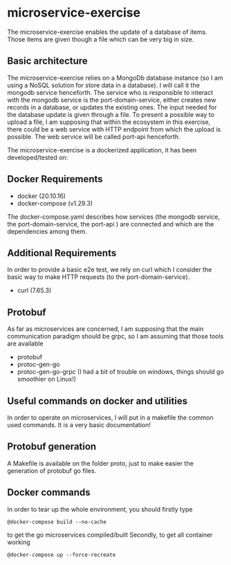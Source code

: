# microservice-exercise
The microservice-exercise enables the update of a database of items.
Those items are given though a file which can be very big in size.

## Basic architecture
The microservice-exercise relies on a MongoDb database instance (so I am using a NoSQL solution for store data in a database). I will call it the mongodb service henceforth.
The service who is responsible to interact with the mongodb service is the port-domain-service, either creates new records in a database, or updates the existing ones.
The input needed for the database update is given through a file.
To present a possible way to upload a file, I am supposing that within the ecosystem in this exercise, there could be a web service with HTTP endpoint from which the upload is possible. 
The web service will be called port-api henceforth.

The microservice-exercise is a dockerized application, it has been developed/tested on:

## Docker Requirements
- docker (20.10.16)
- docker-compose (v1.29.3)

The docker-compose.yaml describes how services (the mongodb service, the port-domain-service, the port-api ) are connected and which are the dependencies among them.

## Additional Requirements
In order to provide a basic e2e test, we rely on curl which I consider the basic way to make HTTP requests (to the port-domain-service).
- curl (7.65.3)

## Protobuf
As far as microservices are concerned, I am supposing that the main communication paradigm should be grpc, so I am assuming that those tools are available
- protobuf 
- protoc-gen-go 
- protoc-gen-go-grpc 
(I had a bit of trouble on windows, things should go smoothier on Linux!)


## Useful commands on docker and utilities
In order to operate on microservices, I will put in a makefile the common used commands.
It is a very basic documentation!

## Protobuf generation
A Makefile is available on the folder proto, just to make easier the generation of protobuf go files.

## Docker commands
In order to tear up the whole environment, you should firstly type

```
@docker-compose build --no-cache
```
to get the go microservices compiled/built
Secondly, to get all container working

```
@docker-compose up --force-recreate
```






